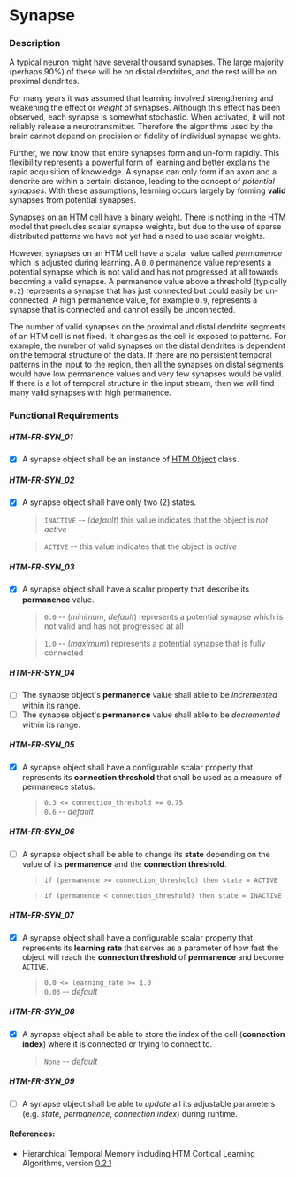 
# Synapse

### Description
A typical neuron might have several thousand synapses. The large majority
(perhaps 90%) of these will be on distal dendrites, and the rest will be on proximal
dendrites.

For many years it was assumed that learning involved strengthening and weakening
the effect or *weight* of synapses. Although this effect has been observed, each
synapse is somewhat stochastic. When activated, it will not reliably release a
neurotransmitter. Therefore the algorithms used by the brain cannot depend on
precision or fidelity of individual synapse weights.

Further, we now know that entire synapses form and un-form rapidly. This
flexibility represents a powerful form of learning and better explains the rapid
acquisition of knowledge. A synapse can only form if an axon and a dendrite are
within a certain distance, leading to the concept of *potential synapses*. With these
assumptions, learning occurs largely by forming **valid** synapses from potential
synapses.

Synapses on an HTM cell have a binary weight. There is nothing in the HTM model
that precludes scalar synapse weights, but due to the use of sparse distributed
patterns we have not yet had a need to use scalar weights.

However, synapses on an HTM cell have a scalar value called *permanence* which is
adjusted during learning. A `0.0` permanence value represents a potential synapse
which is not valid and has not progressed at all towards becoming a valid synapse.
A permanence value above a threshold (typically `0.2`) represents a synapse that has
just connected but could easily be un-connected. A high permanence value, for
example `0.9`, represents a synapse that is connected and cannot easily be unconnected.

The number of valid synapses on the proximal and distal dendrite segments of an
HTM cell is not fixed. It changes as the cell is exposed to patterns. For example, the
number of valid synapses on the distal dendrites is dependent on the temporal
structure of the data. If there are no persistent temporal patterns in the input to the
region, then all the synapses on distal segments would have low permanence values
and very few synapses would be valid. If there is a lot of temporal structure in the
input stream, then we will find many valid synapses with high permanence.

### Functional Requirements

##### HTM-FR-SYN_01
- [x] A synapse object shall be an instance of [HTM Object](./req_htmobject.md) class.

##### HTM-FR-SYN_02
- [x] A synapse object shall have only two (2) states.

    > `INACTIVE` -- (*default*) this value indicates that the object is *not active*

    > `ACTIVE` -- this value indicates that the object is *active*

##### HTM-FR-SYN_03
- [x] A synapse object shall have a scalar property that describe its **permanence** value.

    > `0.0` -- (*minimum*, *default*) represents a potential synapse which is not valid and has not progressed at all

    > `1.0` -- (*maximum*) represents a potential synapse that is fully connected  

##### HTM-FR-SYN_04
- [ ] The synapse object's **permanence** value shall able to be *incremented* within its range.
- [ ] The synapse object's **permanence** value shall able to be *decremented* within its range.

##### HTM-FR-SYN_05
- [x] A synapse object shall have a configurable scalar property that represents its **connection threshold** that shall be used as a measure of permanence status.

    > `0.3 <= connection_threshold >= 0.75`  
    > `0.6` -- *default*

##### HTM-FR-SYN_06
- [ ] A synapse object shall be able to change its **state** depending on the value of its **permanence** and the **connection threshold**.

    > `if (permanence >= connection_threshold) then state = ACTIVE`  

    > `if (permanence < connection_threshold) then state = INACTIVE`  

##### HTM-FR-SYN_07
- [x] A synapse object shall have a configurable scalar property that represents its **learning rate** that serves as a parameter of how fast the object will reach the **connecton threshold** of **permanence** and become `ACTIVE`.

    > `0.0 <= learning_rate >= 1.0`  
    > `0.03` -- *default*

##### HTM-FR-SYN_08
- [x] A synapse object shall be able to store the index of the cell (**connection index**) where it is connected or trying to connect to.  

    > `None` -- *default*

##### HTM-FR-SYN_09
- [ ] A synapse object shall be able to *update* all its adjustable parameters (e.g. *state*, *permanence*, *connection index*) during runtime.




#### References:
* Hierarchical Temporal Memory including HTM Cortical Learning Algorithms, version [0.2.1](https://numenta.org/resources/HTM_CorticalLearningAlgorithms.pdf)
